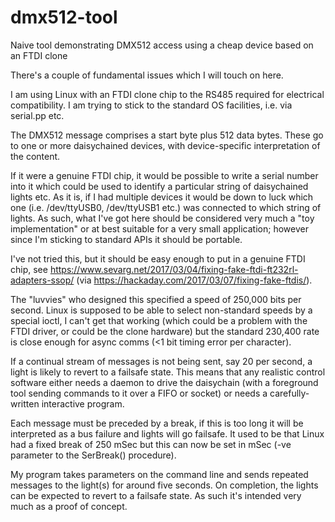 # dmx512-tool
Naive tool demonstrating DMX512 access using a cheap device based on an FTDI clone

There's a couple of fundamental issues which I will touch on here.

I am using Linux with an FTDI clone chip to the RS485 required for electrical compatibility. I am trying to stick to the standard OS facilities, i.e. via serial.pp etc.

The DMX512 message comprises a start byte plus 512 data bytes. These go to one or more daisychained devices, with device-specific interpretation of the content.

If it were a genuine FTDI chip, it would be possible to write a serial number into it which could be used to identify a particular string of daisychained lights etc. As it is, if I had multiple devices it would be down to luck which one (i.e. /dev/ttyUSB0, /dev/ttyUSB1 etc.) was connected to which string of lights. As such, what I've got here should be considered very much a "toy implementation" or at best suitable for a very small application; however since I'm sticking to standard APIs it should be portable.

I've not tried this, but it should be easy enough to put in a genuine FTDI chip, see https://www.sevarg.net/2017/03/04/fixing-fake-ftdi-ft232rl-adapters-ssop/ (via https://hackaday.com/2017/03/07/fixing-fake-ftdis/).

The "luvvies" who designed this specified a speed of 250,000 bits per second. Linux is supposed to be able to select non-standard speeds by a special ioctl, I can't get that working (which could be a problem with the FTDI driver, or could be the clone hardware) but the standard 230,400 rate is close enough for async comms (<1 bit timing error per character).

If a continual stream of messages is not being sent, say 20 per second, a light is likely to revert to a failsafe state. This means that any realistic control software either needs a daemon to drive the daisychain (with a foreground tool sending commands to it over a FIFO or socket) or needs a carefully-written interactive program.

Each message must be preceded by a break, if this is too long it will be interpreted as a bus failure and lights will go failsafe. It used to be that Linux had a fixed break of 250 mSec but this can now be set in mSec (-ve parameter to the SerBreak() procedure).

My program takes parameters on the command line and sends repeated messages to the light(s) for around five seconds. On completion, the lights can be expected to revert to a failsafe state. As such it's intended very much as a proof of concept.
